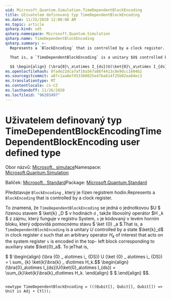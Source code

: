```yaml
---
uid: Microsoft.Quantum.Simulation.TimeDependentBlockEncoding
title: Uživatelem definovaný typ TimeDependentBlockEncoding
ms.date: 11/25/2020 12:00:00 AM
ms.topic: article
qsharp.kind: udt
qsharp.namespace: Microsoft.Quantum.Simulation
qsharp.name: TimeDependentBlockEncoding
qsharp.summary: >-
  Represents a `BlockEncoding` that is controlled by a clock register.

  That is, a `TimeDependentBlockEncoding` is a unitary $U$ controlled by a state $\ket{k}_d$ in clock register `d` such that an arbitrary operator $H_k$ of interest that acts on the system register `s` is encoded in the top- left block corresponding to auxiliary state $\ket{0}_a$. That is,

  $$ \begin{align} (\bra{0}\_a\otimes I_{ds})U(\ket{0}\_a\otimes I_{ds}) = \sum_{k}\ket{k}\bra{k}\_d\otimes H_k. \end{align} $$.
ms.openlocfilehash: 8fade22dca7af16a567a88f4413c8e9dcc1604b2
ms.sourcegitcommit: a87c1aa8e7453360025e47ba614f25b02ea84ec3
ms.translationtype: MT
ms.contentlocale: cs-CZ
ms.lasthandoff: 11/26/2020
ms.locfileid: "96203497"
---
```

# <a name="timedependentblockencoding-user-defined-type"></a><span data-ttu-id="9dd9c-102">Uživatelem definovaný typ TimeDependentBlockEncoding</span><span class="sxs-lookup"><span data-stu-id="9dd9c-102">TimeDependentBlockEncoding user defined type</span></span>

<span data-ttu-id="9dd9c-103">Obor názvů: [Microsoft.. simulace](xref:Microsoft.Quantum.Simulation)</span><span class="sxs-lookup"><span data-stu-id="9dd9c-103">Namespace: [Microsoft.Quantum.Simulation](xref:Microsoft.Quantum.Simulation)</span></span>

<span data-ttu-id="9dd9c-104">Balíček: [Microsoft.. Standard](https://nuget.org/packages/Microsoft.Quantum.Standard)</span><span class="sxs-lookup"><span data-stu-id="9dd9c-104">Package: [Microsoft.Quantum.Standard](https://nuget.org/packages/Microsoft.Quantum.Standard)</span></span>


<span data-ttu-id="9dd9c-105">Představuje `BlockEncoding` , který je řízen registrem hodin.</span><span class="sxs-lookup"><span data-stu-id="9dd9c-105">Represents a `BlockEncoding` that is controlled by a clock register.</span></span>

<span data-ttu-id="9dd9c-106">To znamená, že `TimeDependentBlockEncoding` se jedná o jednotkovou $U $ řízenou stavem $ \ket{k} _D $ v hodinách `d` , takže libovolný operátor $H _k $ z zájmu, který funguje v registru System, `s` je kódovaný v levém horním bloku, který odpovídá pomocnému stavu $ \ket {0} _a $.</span><span class="sxs-lookup"><span data-stu-id="9dd9c-106">That is, a `TimeDependentBlockEncoding` is a unitary $U$ controlled by a state $\ket{k}_d$ in clock register `d` such that an arbitrary operator $H_k$ of interest that acts on the system register `s` is encoded in the top- left block corresponding to auxiliary state $\ket{0}_a$.</span></span> <span data-ttu-id="9dd9c-107">To je</span><span class="sxs-lookup"><span data-stu-id="9dd9c-107">That is,</span></span>

<span data-ttu-id="9dd9c-108">$ $ \begin{align} (\bra {0} \_ a\otimes i_ {DS}) U (\ket {0} \_ a\otimes i_ {DS}) = \ sum_ {k} \ket{k}\bra{k} \_ d\otimes H_k.</span><span class="sxs-lookup"><span data-stu-id="9dd9c-108">$$ \begin{align} (\bra{0}\_a\otimes I_{ds})U(\ket{0}\_a\otimes I_{ds}) = \sum_{k}\ket{k}\bra{k}\_d\otimes H_k.</span></span>
<span data-ttu-id="9dd9c-109">\end{align} $ $.</span><span class="sxs-lookup"><span data-stu-id="9dd9c-109">\end{align} $$.</span></span>

```qsharp

newtype TimeDependentBlockEncoding = (((Qubit[], Qubit[], Qubit[]) => Unit is Adj + Ctl));
```

